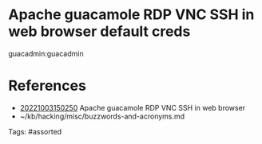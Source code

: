 # Apache guacamole RDP VNC SSH in web browser default creds
guacadmin:guacadmin

# References
- [20221003150250](/zet/20221003150250/) Apache guacamole RDP VNC SSH in web browser
- ~/kb/hacking/misc/buzzwords-and-acronyms.md

Tags:
    #assorted

